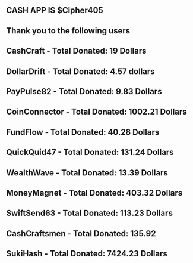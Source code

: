 ## CASH APP IS $Cipher405
## Thank you to the following users
## CashCraft - Total Donated: 19 Dollars
## DollarDrift - Total Donated: 4.57 dollars
## PayPulse82 - Total Donated: 9.83 Dollars
## CoinConnector - Total Donated: 1002.21 Dollars
## FundFlow - Total Donated: 40.28 Dollars 
## QuickQuid47 - Total Donated: 131.24 Dollars
## WealthWave - Total Donated: 13.39 Dollars
## MoneyMagnet - Total Donated: 403.32 Dollars
## SwiftSend63 - Total Donated: 113.23 Dollars
## CashCraftsmen - Total Donated: 135.92
## SukiHash - Total Donated: 7424.23 Dollars
